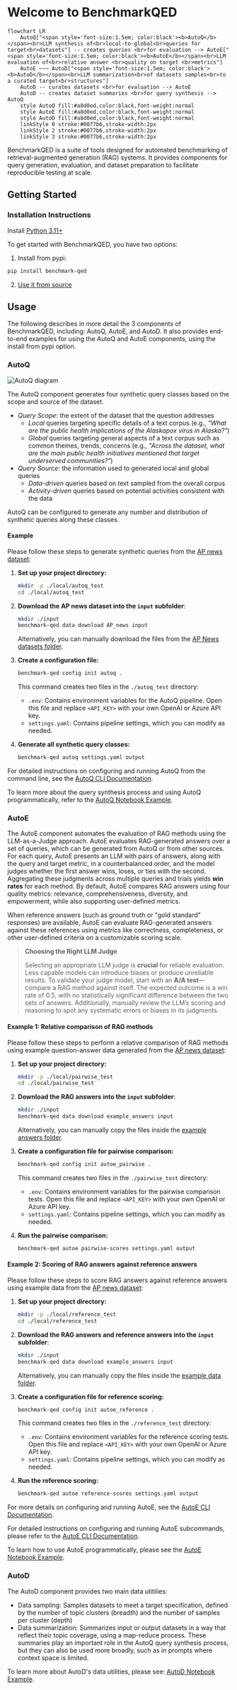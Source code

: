 # Welcome to BenchmarkQED
```mermaid
flowchart LR
    AutoQ["<span style='font-size:1.5em; color:black'><b>AutoQ</b></span><br>LLM synthesis of<br>local-to-global<br>queries for target<br>datasets"] -- creates queries <br>for evaluation --> AutoE["<span style='font-size:1.5em; color:black'><b>AutoE</b></span><br>LLM evaluation of<br>relative answer <br>quality on target <br>metrics"]
    AutoE ~~~ AutoD["<span style='font-size:1.5em; color:black'><b>AutoD</b></span><br>LLM summarization<br>of datasets samples<br>to a curated target<br>structures"]
    AutoD -- curates datasets <br>for evaluation --> AutoE
    AutoD -- creates dataset summaries <br>for query synthesis --> AutoQ
    style AutoQ fill:#a8d0ed,color:black,font-weight:normal
    style AutoE fill:#a8d0ed,color:black,font-weight:normal
    style AutoD fill:#a8d0ed,color:black,font-weight:normal
    linkStyle 0 stroke:#0077b6,stroke-width:2px
    linkStyle 2 stroke:#0077b6,stroke-width:2px
    linkStyle 3 stroke:#0077b6,stroke-width:2px
```

BenchmarkQED is a suite of tools designed for automated benchmarking of retrieval-augmented generation (RAG) systems. It provides components for query generation, evaluation, and dataset preparation to facilitate reproducible testing at scale.

## Getting Started

### Installation Instructions

Install [Python 3.11+](https://www.python.org/downloads/)

To get started with BenchmarkQED, you have two options:

1. Install from pypi: 
```sh
pip install benchmark-qed
```
2. [Use it from source](./developing.md)

## Usage

The following describes in more detail the 3 components of BenchmarkQED, including: AutoQ, AutoE, and AutoD. It also provides end-to-end examples for using the AutoQ and AutoE components, using the install from pypi option.

### AutoQ
![AutoQ diagram](images/AutoQ.png)

The AutoQ component generates four synthetic query classes based on the scope and source of the dataset. 
- *Query Scope*: the extent of the dataset that the question addresses
    - *Local* queries targeting specific details of a text corpus (e.g., *"What are the public health implications of the Alaskapox virus in Alaska?"*)
    - *Global* queries targeting general aspects of a text corpus such as common themes, trends, concerns (e.g., *"Across the dataset, what are the main public health initiatives mentioned that target underserved communities?"*)
- *Query Source*: the information used to generated local and global queries
    - *Data-driven* queries based on text sampled from the overall corpus
    - *Activity-driven* queries based on potential activities consistent with the data

AutoQ can be configured to generate any number and distribution of synthetic queries along these classes.

#### Example

Please follow these steps to generate synthetic queries from the [AP news dataset](https://github.com/microsoft/benchmark-qed/tree/main/datasets/AP_news/raw_data):

1. **Set up your project directory:**
    ```sh
    mkdir -p ./local/autoq_test
    cd ./local/autoq_test
    ```

2. **Download the AP news dataset into the `input` subfolder**:
    ```sh
    mkdir ./input
    benchmark-qed data download AP_news input
    ```
    Alternatively, you can manually download the files from the [AP News datasets folder](https://github.com/microsoft/benchmark-qed/tree/main/datasets/AP_news/raw_data).

3. **Create a configuration file:**
    ```sh
    benchmark-qed config init autoq .
    ```
    This command creates two files in the `./autoq_test` directory:
    - `.env`: Contains environment variables for the AutoQ pipeline. Open this file and replace `<API_KEY>` with your own OpenAI or Azure API key.
    - `settings.yaml`: Contains pipeline settings, which you can modify as needed.

4. **Generate all synthetic query classes:**
    ```sh
    benchmark-qed autoq settings.yaml output
    ```

For detailed instructions on configuring and running AutoQ from the command line, see the [AutoQ CLI Documentation](cli/autoq.md).

To learn more about the query synthesis process and using AutoQ programmatically, refer to the [AutoQ Notebook Example](notebooks/autoq.ipynb).

### AutoE
The AutoE component automates the evaluation of RAG methods using the LLM-as-a-Judge approach. AutoE evaluates RAG-generated answers over a set of queries, which can be generated from AutoQ or from other sources. For each query, AutoE presents an LLM with pairs of answers, along with the query and target metric, in a counterbalanced order, and the model judges whether the first answer wins, loses, or ties with the second. Aggregating these judgments across multiple queries and trials yields **win rates** for each method. By default, AutoE compares RAG answers using four quality metrics: relevance, comprehensiveness, diversity, and empowerment, while also supporting user-defined metrics.

When reference answers (such as ground truth or "gold standard" responses) are available, AutoE can evaluate RAG-generated answers against these references using metrics like correctness, completeness, or other user-defined criteria on a customizable scoring scale.

> **Choosing the Right LLM Judge**
>
> Selecting an appropriate LLM judge is **crucial** for reliable evaluation. Less capable models can introduce biases or produce unreliable results. To validate your judge model, start with an **A/A test**—compare a RAG method against itself. The expected outcome is a win rate of 0.5, with no statistically significant difference between the two sets of answers. Additionally, manually review the LLM’s scoring and reasoning to spot any systematic errors or biases in its judgments.

#### Example 1: Relative comparison of RAG methods

Please follow these steps to perform a relative comparison of RAG methods using example question-answer data generated from the [AP news dataset](https://github.com/microsoft/benchmark-qed/tree/main/docs/notebooks/example_answers):

1. **Set up your project directory:**
    ```sh
    mkdir -p ./local/pairwise_test
    cd ./local/pairwise_test
    ```

2. **Download the RAG answers into the `input` subfolder**:
    ```sh
    mkdir ./input
    benchmark-qed data download example_answers input
    ```
    Alternatively, you can manually copy the files inside the [example answers folder](https://github.com/microsoft/benchmark-qed/tree/main/docs/notebooks/example_answers).

3. **Create a configuration file for pairwise comparison:**
    ```sh
    benchmark-qed config init autoe_pairwise .
    ```
    This command creates two files in the `./pairwise_test` directory:
    - `.env`: Contains environment variables for the pairwise comparison tests. Open this file and replace `<API_KEY>` with your own OpenAI or Azure API key.
    - `settings.yaml`: Contains pipeline settings, which you can modify as needed.

4. **Run the pairwise comparison:**
    ```sh
    benchmark-qed autoe pairwise-scores settings.yaml output
    ```

#### Example 2: Scoring of RAG answers against reference answers
Please follow these steps to score RAG answers against reference answers using example data from the [AP news dataset](https://github.com/microsoft/benchmark-qed/tree/main/docs/notebooks/example_answers):

1. **Set up your project directory:**
    ```sh
    mkdir -p ./local/reference_test
    cd ./local/reference_test
    ```

2. **Download the RAG answers and reference answers into the `input` subfolder**:
    ```sh
    mkdir ./input
    benchmark-qed data download example_answers input
    ```
    Alternatively, you can manually copy the files inside the [example data folder](https://github.com/microsoft/benchmark-qed/tree/main/docs/notebooks/example_answers).

3. **Create a configuration file for reference scoring:**
    ```sh
    benchmark-qed config init autoe_reference .
    ```
    This command creates two files in the `./reference_test` directory:
    - `.env`: Contains environment variables for the reference scoring tests. Open this file and replace `<API_KEY>` with your own OpenAI or Azure API key.
    - `settings.yaml`: Contains pipeline settings, which you can modify as needed.

4. **Run the reference scoring:**
    ```sh
    benchmark-qed autoe reference-scores settings.yaml output
    ```
For more details on configuring and running AutoE, see the [AutoE CLI Documentation](cli/autoe.md).


For detailed instructions on configuring and running AutoE subcommands, please refer to the [AutoE CLI Documentation](cli/autoe.md).

To learn how to use AutoE programmatically, please see the [AutoE Notebook Example](notebooks/autoe.ipynb).


### AutoD

The AutoD component provides two main data utitilies:
- Data sampling: Samples datasets to meet a target specification, defined by the number of topic clusters (breadth) and the number of samples per cluster (depth)
- Data summarization: Summarizes input or output datasets in a way that reflect their topic coverage, using a map-reduce process. These summaries play an important role in the AutoQ query synthesis process, but they can also be used more broadly, such as in prompts where context space is limited. 

To learn more about AutoD's data utilities, please see: [AutoD Notebook Example](notebooks/autod.ipynb).